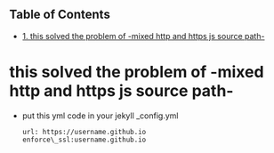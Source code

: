<div id="table-of-contents">
<h2>Table of Contents</h2>
<div id="text-table-of-contents">
<ul>
<li><a href="#sec-1">1. this solved the problem of -mixed http and https js source path-</a></li>
</ul>
</div>
</div>

# this solved the problem of -mixed http and https js source path-<a id="sec-1" name="sec-1"></a>

-   put this yml code in your jekyll \_config.yml
    
        url: https://username.github.io
        enforce\_ssl:username.github.io
